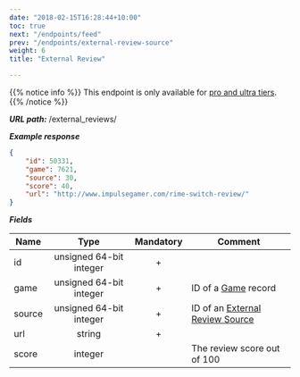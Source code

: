 ```yaml
---
date: "2018-02-15T16:28:44+10:00"
toc: true
next: "/endpoints/feed"
prev: "/endpoints/external-review-source"
weight: 6
title: "External Review"

---
```


{{% notice info %}}
This endpoint is only available for [pro and ultra tiers](https://api.igdb.com/pricing).
{{% /notice %}}

***URL path:*** /external_reviews/

***Example response***

```json
{
    "id": 50331,
    "game": 7621,
    "source": 30,
    "score": 40,
    "url": "http://www.impulsegamer.com/rime-switch-review/"
}
```

***Fields***

| Name            | Type                    | Mandatory | Comment |
| --------------- |:-----------------------:|:---------:| ------- |
| id              | unsigned 64-bit integer |     +     ||
| game            | unsigned 64-bit integer |     +     | ID of a [Game](../game) record |
| source          | unsigned 64-bit integer |     +     | ID of an [External Review Source](../external-review-source) |
| url             | string                  |     +     ||
| score           | integer                 |           | The review score out of 100 |